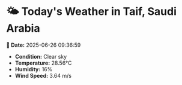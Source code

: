 # 🌤️ Today's Weather in Taif, Saudi Arabia

**📅 Date:** 2025-06-26 09:36:59

- **Condition:** Clear sky
- **Temperature:** 28.56°C
- **Humidity:** 16%
- **Wind Speed:** 3.64 m/s
